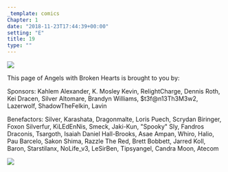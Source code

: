 ```yaml
---
_template: comics
Chapter: 1
date: "2018-11-23T17:44:39+00:00"
setting: "E"
title: 19
type: ""
---
```


![](</uploads/A 19.png>)

This page of Angels with Broken Hearts is brought to you by:

Sponsors: Kahlem Alexander, K. Mosley Kevin, RelightCharge, Dennis Roth, Kei Dracen, Silver Altomare, Brandyn Williams, $t3f@n13Th3M3w2, Lazerwolf, ShadowTheFelkin, Lavin

Benefactors: Silver, Karashata, Dragonmalte, Loris Puech, Scrydan Biringer, Foxon Silverfur, KiLEdEnNis, Smeck, Jaki-Kun, "Spooky" Sly, Fandros Draconis, Tsargoth, Isaiah Daniel Hall-Brooks, Asae Ampan, Whiro, Halio, Pau Barcelo, Sakon Shima, Razzle The Red, Brett Bobbett, Jarred Koll, Baron, Starstilanx, NoLife_v3, LeSirBen, Tipsyangel, Candra Moon, Atecom

[![](/uploads/patreon-banner.jpg)](http://patreon.com/mbsaunders)
